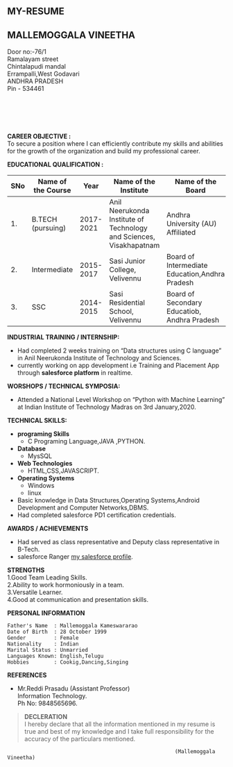 ## MY-RESUME

## MALLEMOGGALA VINEETHA   



Door no:-76/1  				         
Ramalayam street      				                   
Chintalapudi mandal  
Errampalli,West Godavari      					              
ANDHRA PRADESH   
Pin - 534461   
<pre>                                                                                                          📲:8555855442  
                                                                                                               📞:9652640955  
                                                                                         📧: vineethamallemoggala9@gmail.com
											 </pre>




**CAREER OBJECTIVE :**  
	To secure a position where I can efficiently contribute my skills and abilities for the growth of the organization and build my professional career.   
  
**EDUCATIONAL QUALIFICATION :**	 

|SNo|Name of the Course|Year|Name of the Institute|Name of the Board|Grade|
|---|------------------|----|-------------------- |-----------------|-----|
|1. |B.TECH (pursuing) |2017-2021|Anil Neerukonda Institute of Technology and Sciences, Visakhapatnam|Andhra University (AU) Affiliated|9.27 CGPA (untill 3/1)|
|2. |Intermediate      |2015-2017|Sasi Junior College, Velivennu|Board of Intermediate Education,Andhra Pradesh|9.81%|
|3.|SSC|2014-2015|Sasi Residential School, Velivennu|Board of Secondary Educatiob, Andhra Pradesh|9.8 CGPA|


**INDUSTRIAL TRAINING / INTERNSHIP:**
- Had completed 2 weeks training on “Data structures using C language” in Anil Neerukonda Institute of Technology and Sciences.
- currently working on app development i.e Training and Placement App through **salesforce platform** in realtime.   

**WORSHOPS / TECHNICAL SYMPOSIA:**   
- Attended a National Level Workshop on “Python with Machine Learning” at Indian Institute of Technology Madras on 3rd January,2020.   
 
**TECHNICAL SKILLS:**
- **programing Skills**
  - C Programing Language,JAVA ,PYTHON.
- **Database**   
  - MysSQL
- **Web Technologies**
  - HTML,CSS,JAVASCRIPT.
- **Operating Systems**
  - Windows
  - linux
- Basic knowledge in Data Structures,Operating Systems,Android Development and Computer Networks,DBMS.   
- Had completed salesforce PD1 certification credentials.

**AWARDS / ACHIEVEMENTS**  
- Had served as class representative and Deputy class representative in B-Tech.
- salesforce Ranger [my salesforce profile](https://trailblazer.me/id/vmallemoggala).

**STRENGTHS**  
1.Good Team Leading Skills.  
2.Ability to work hormoniously in a team.  
3.Versatile Learner.   
4.Good at communication and presentation skills.   

**PERSONAL INFORMATION**
```
Father's Name  : Mallemoggala Kameswararao  
Date of Birth  : 28 October 1999  
Gender         : Female  
Nationality    : Indian   
Marital Status : Unmarried   
Languages Known: English,Telugu   
Hobbies        : Cookig,Dancing,Singing   
```


**REFERENCES**

- Mr.Reddi Prasadu  (Assistant Professor)   
Information Technology.  
Ph No: 9848565696.


> **DECLERATION**  
I hereby declare that all the information mentioned in my resume is true and best of my knowledge and I take full responsibility for the accuracy of the particulars mentioned.  



```
                                                      (Mallemoggala Vineetha)
```






